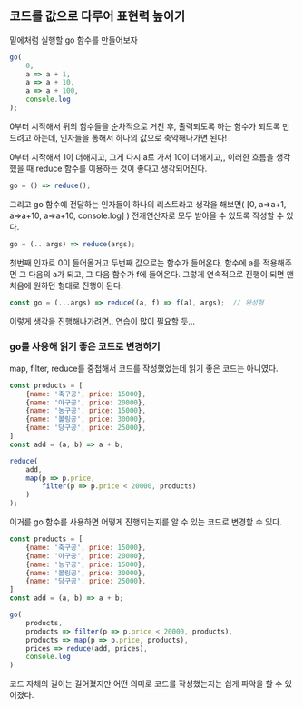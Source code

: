 ## 코드를 값으로 다루어 표현력 높이기

밑에처럼 실행할 go 함수를 만들어보자
```jsx
go(
    0, 
    a => a + 1, 
    a => a + 10, 
    a => a + 100, 
    console.log
);
```
0부터 시작해서 뒤의 함수들을 순차적으로 거친 후, 출력되도록 하는 함수가 되도록 만드려고 하는데,
인자들을 통해서 하나의 값으로 축약해나가면 된다!


0부터 시작해서 1이 더해지고, 그게 다시 a로 가서 10이 더해지고,, 
이러한 흐름을 생각했을 때 reduce 함수를 이용하는 것이 좋다고 생각되어진다.
```jsx
go = () => reduce();
```

그리고 go 함수에 전달하는 인자들이 하나의 리스트라고 생각을 해보면( [0, a=>a+1, a=>a+10, a=>a+10, console.log] )
전개연산자로 모두 받아올 수 있도록 작성할 수 있다.
```jsx
go = (...args) => reduce(args);
```

첫번째 인자로 0이 들어올거고 두번째 값으로는 함수가 들어온다.
함수에 a를 적용해주면 그 다음의 a가 되고, 그 다음 함수가 f에 들어온다.
그렇게 연속적으로 진행이 되면 맨 처음에 원하던 형태로 진행이 된다.
```jsx
const go = (...args) => reduce((a, f) => f(a), args);  // 완성형
```

이렇게 생각을 진행해나가려면.. 연습이 많이 필요할 듯...


### go를 사용해 읽기 좋은 코드로 변경하기
map, filter, reduce를 중첩해서 코드를 작성했었는데 읽기 좋은 코드는 아니였다.

```jsx
const products = [
    {name: '축구공', price: 15000},
    {name: '야구공', price: 20000},
    {name: '농구공', price: 15000},
    {name: '볼링공', price: 30000},
    {name: '당구공', price: 25000},
]
const add = (a, b) => a + b;

reduce(
    add, 
    map(p => p.price, 
        filter(p => p.price < 20000, products)
    )
);
```

이거를 go 함수를 사용하면 어떻게 진행되는지를 알 수 있는 코드로 변경할 수 있다.

```jsx
const products = [
    {name: '축구공', price: 15000},
    {name: '야구공', price: 20000},
    {name: '농구공', price: 15000},
    {name: '볼링공', price: 30000},
    {name: '당구공', price: 25000},
]
const add = (a, b) => a + b;

go(
    products,
    products => filter(p => p.price < 20000, products),
    products => map(p => p.price, products),
    prices => reduce(add, prices),
    console.log
)
```
코드 자체의 길이는 길어졌지만 어떤 의미로 코드를 작성했는지는 쉽게 파악을 할 수 있어졌다.
